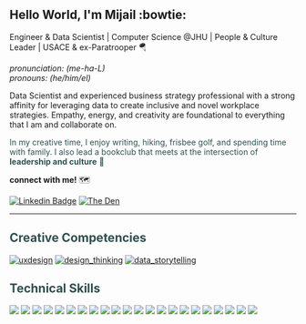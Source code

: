 ## Hello World, I'm Mijail :bowtie:
Engineer & Data Scientist | Computer Science @JHU | People & Culture Leader | USACE & ex-Paratrooper :parachute: 

*pronunciation: (me-ha-L)*\
*pronouns: (he/him/el)*

Data Scientist and experienced business strategy professional with a strong affinity for leveraging data to create inclusive and novel workplace strategies. Empathy, energy, and creativity are foundational to everything that I am and collaborate on.

<span style="color:#2F4F4F"> In my creative time, I enjoy writing, hiking, frisbee golf, and spending time with family. I also lead a bookclub that meets at the intersection of **leadership and culture** :footprints:

<!-- ``currently working on...`` <span style="color:#a82e3f"> applying natural language processing techniques to reddit text data and subreddit topics to identify and predict future stress or anxious related text patterns. <br></br> -->

**connect with me!**</span> :world_map:


[![Linkedin Badge](https://img.shields.io/badge/-mijailmariano-blue?style=flat-square&logo=Linkedin&logoColor=white&link=https://www.linkedin.com/in/mijailmariano/)](https://www.linkedin.com/in/mijailmariano)
[![The Den](https://img.shields.io/badge/-the_den-black?style=flat-square&logo=bookstack&logoColor=white&link=https://bookclubs.com/clubs/5964249/join/7211eb/)](https://bookclubs.com/clubs/5964249/join/7211eb/)

----

## <span style = "color:#2F4F4F">**Creative Competencies**</span>

[![uxdesign](https://img.shields.io/badge/UX-design-blue)](https://www.interaction-design.org/literature/topics/ux-design)
[![design_thinking](https://img.shields.io/badge/design-thinking-blue)](https://www.ideou.com/blogs/inspiration/what-is-design-thinking)
[![data_storytelling](https://img.shields.io/badge/data-storytelling-blue)](https://mitsloan.mit.edu/ideas-made-to-matter/next-chapter-analytics-data-storytelling)

<!-- <br></br> -->

## <span style = "color:#2F4F4F">**Technical Skills**</span>


<img src="https://img.shields.io/badge/Apache%20Kafka-000?style=flat-square&logo=apachekafka"/> <img src="https://img.shields.io/badge/Apache%20Spark-FDEE21?style=flat-square&logo=apachespark&logoColor=black"/> <img src="https://img.shields.io/badge/AWS-%23FF9900.svg?style=flat-square&logo=amazon-aws&logoColor=white"/> <img src="https://img.shields.io/badge/-Visual%20Studio%20Code-23A9F2?style=flat-square&logo=Visual%20Studio%20Code&logoColor=white"/> <img src="https://img.shields.io/badge/jupyter-%23FA0F00.svg?style=flat-square&logo=jupyter&logoColor=white"/> <img src="https://img.shields.io/badge/Python-3776AB?style=flat-square&logo=python&logoColor=white"/> <img src="https://img.shields.io/badge/JavaScript-323330?style=flat-square&logo=javascript&logoColor=F7DF1E"/> <img src="https://img.shields.io/badge/pandas-%23150458.svg?style=flat-square&logo=pandas&logoColor=white"/> <img src="https://img.shields.io/badge/numpy-%23013243.svg?style=flat-square&logo=numpy&logoColor=white"/> <img src="https://img.shields.io/badge/SciPy-%230C55A5.svg?style=flat-square&logo=scipy&logoColor=white"/> <img src="https://img.shields.io/badge/scikit--learn-%23F7931E.svg?style=flat-square&logo=scikit-learn&logoColor=white"/> <img src="https://img.shields.io/badge/Markdown-000000?style=flat-square&logo=markdown&logoColor=white"/> <img src="https://img.shields.io/badge/Plotly-%233F4F75.svg?style=flat-square&logo=plotly&logoColor=white"/> <img src="https://img.shields.io/badge/Tableau-E97627?style=flat-square&logo=Tableau&logoColor=white"/> <img src="https://img.shields.io/badge/-MySQL-F29111?style=flat-square&logo=MySQL&logoColor=white"/> <img src="https://img.shields.io/badge/-Google%20Cloud-4285F4?style=flat-square&logo=Google%20Cloud&logoColor=white"/> <img src="https://img.shields.io/badge/jira-%230A0FFF.svg?style=flat-square&logo=jira&logoColor=white"/> <img src="https://img.shields.io/badge/-Git-F44D27?style=flat-square&logo=Git&logoColor=white"/> <img src="https://img.shields.io/badge/-Github-181717?style=flat-square&logo=GitHub&logoColor=white"/> <img src="https://img.shields.io/badge/Microsoft_Visio-3955A3?style=flat-square&logo=microsoft-visio&logoColor=white"/> <img src="https://img.shields.io/badge/Kaggle-20BEFF?style=flat-square&logo=Kaggle&logoColor=white"/> <img src="https://img.shields.io/badge/-Slack-E01563?style=flat-square&logo=Slack&logoColor=white"/>